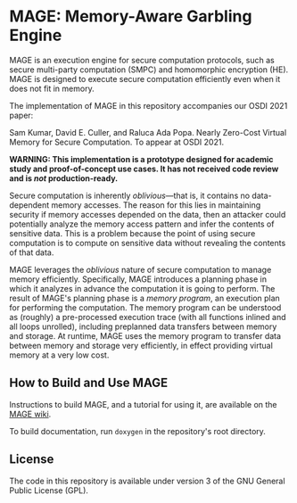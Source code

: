 MAGE: Memory-Aware Garbling Engine
==================================
MAGE is an execution engine for secure computation protocols, such as secure multi-party computation (SMPC) and homomorphic encryption (HE). MAGE is designed to execute secure computation efficiently even when it does not fit in memory.

The implementation of MAGE in this repository accompanies our OSDI 2021 paper:

Sam Kumar, David E. Culler, and Raluca Ada Popa. Nearly Zero-Cost Virtual Memory for Secure Computation. To appear at OSDI 2021.

**WARNING: This implementation is a prototype designed for academic study and proof-of-concept use cases. It has not received code review and is *not* production-ready.**

Secure computation is inherently *oblivious*&mdash;that is, it contains no data-dependent memory accesses. The reason for this lies in maintaining security if memory accesses depended on the data, then an attacker could potentially analyze the memory access pattern and infer the contents of sensitive data. This is a problem because the point of using secure computation is to compute on sensitive data without revealing the contents of that data.

MAGE leverages the *oblivious* nature of secure computation to manage memory efficiently. Specifically, MAGE introduces a planning phase in which it analyzes in advance the computation it is going to perform. The result of MAGE's planning phase is a *memory program*, an execution plan for performing the computation. The memory program can be understood as (roughly) a pre-processed execution trace (with all functions inlined and all loops unrolled), including preplanned data transfers between memory and storage. At runtime, MAGE uses the memory program to transfer data between memory and storage very efficiently, in effect providing virtual memory at a very low cost.

How to Build and Use MAGE
-------------------------
Instructions to build MAGE, and a tutorial for using it, are available on the [MAGE wiki](https://github.com/ucbrise/mage/wiki).

To build documentation, run `doxygen` in the repository's root directory.

License
-------
The code in this repository is available under version 3 of the GNU General Public License (GPL).
